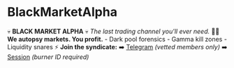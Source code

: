 # BlackMarketAlpha
💀 **BLACK MARKET ALPHA** 💀  *The last trading channel you'll ever need.*   🕵️‍♂️ **We autopsy markets. You profit.**  - Dark pool forensics  - Gamma kill zones  - Liquidity snares   ⚡ **Join the syndicate:**  ➡️ [Telegram](t.me/BlackMarketAlpha) *(vetted members only)*  ➡️ [Session]() *(burner ID required)* 
